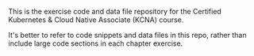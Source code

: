 This is the exercise code and data file repository for the Certified Kubernetes & Cloud Native Associate (KCNA) course.

It's better to refer to code snippets and data files in this repo, rather than include large code sections in each 
chapter exercise.